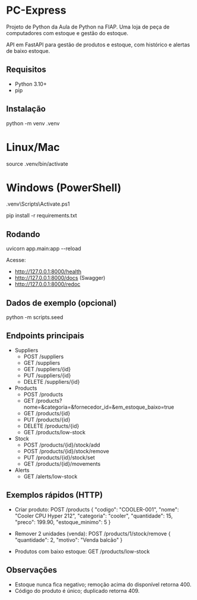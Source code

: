 <p align="center
  
<picture>
  <source srcset="logo.png">
  <img alt="PC EXPRESS" src="logo.png" width="240">
</picture>
<h1 align="center
  
</p

# PC-Express
Projeto de Python da Aula de Python na FIAP. Uma loja de peça de computadores com estoque e gestão do estoque.

API em FastAPI para gestão de produtos e estoque, com histórico e alertas de baixo estoque.

## Requisitos
- Python 3.10+
- pip

## Instalação
python -m venv .venv
# Linux/Mac
source .venv/bin/activate
# Windows (PowerShell)
.venv\Scripts\Activate.ps1

pip install -r requirements.txt

## Rodando
uvicorn app.main:app --reload

Acesse:
- http://127.0.0.1:8000/health
- http://127.0.0.1:8000/docs (Swagger)
- http://127.0.0.1:8000/redoc

## Dados de exemplo (opcional)
python -m scripts.seed

## Endpoints principais
- Suppliers
  - POST /suppliers
  - GET /suppliers
  - GET /suppliers/{id}
  - PUT /suppliers/{id}
  - DELETE /suppliers/{id}
- Products
  - POST /products
  - GET /products?nome=&categoria=&fornecedor_id=&em_estoque_baixo=true
  - GET /products/{id}
  - PUT /products/{id}
  - DELETE /products/{id}
  - GET /products/low-stock
- Stock
  - POST /products/{id}/stock/add
  - POST /products/{id}/stock/remove
  - PUT /products/{id}/stock/set
  - GET /products/{id}/movements
- Alerts
  - GET /alerts/low-stock

## Exemplos rápidos (HTTP)
- Criar produto:
  POST /products
  {
    "codigo": "COOLER-001",
    "nome": "Cooler CPU Hyper 212",
    "categoria": "cooler",
    "quantidade": 15,
    "preco": 199.90,
    "estoque_minimo": 5
  }

- Remover 2 unidades (venda):
  POST /products/1/stock/remove
  { "quantidade": 2, "motivo": "Venda balcão" }

- Produtos com baixo estoque:
  GET /products/low-stock

## Observações
- Estoque nunca fica negativo; remoção acima do disponível retorna 400.
- Código do produto é único; duplicado retorna 409.
